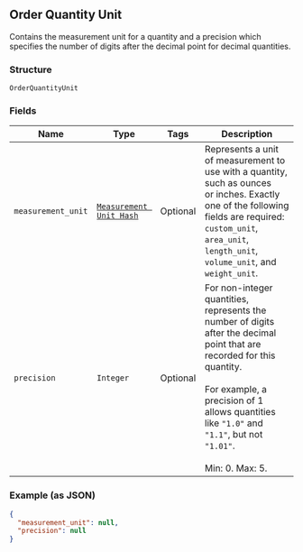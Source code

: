 ## Order Quantity Unit

Contains the measurement unit for a quantity and a precision which
specifies the number of digits after the decimal point for decimal quantities.

### Structure

`OrderQuantityUnit`

### Fields

| Name | Type | Tags | Description |
|  --- | --- | --- | --- |
| `measurement_unit` | [`Measurement Unit Hash`]($m/MeasurementUnit) | Optional | Represents a unit of measurement to use with a quantity, such as ounces<br>or inches. Exactly one of the following fields are required: `custom_unit`,<br>`area_unit`, `length_unit`, `volume_unit`, and `weight_unit`. |
| `precision` | `Integer` | Optional | For non-integer quantities, represents the number of digits after the decimal point that are<br>recorded for this quantity.<br><br>For example, a precision of 1 allows quantities like `"1.0"` and `"1.1"`, but not `"1.01"`.<br><br>Min: 0. Max: 5. |

### Example (as JSON)

```json
{
  "measurement_unit": null,
  "precision": null
}
```

